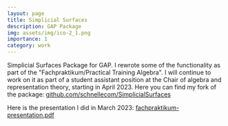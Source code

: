 ```yaml
---
layout: page
title: Simplicial Surfaces
description: GAP Package
img: assets/img/ico-2_1.png
importance: 1
category: work
---
```


Simplicial Surfaces Package for GAP. I rewrote some of the functionality as part of the "Fachpraktikum/Practical Training Algebra". I will continue to work on it as part of a student assistant position at the Chair of algebra and representation theory, starting in April 2023.
Here you can find my fork of the package:
<a href="https://github.com/schnellecom/SimplicialSurfaces">github.com/schnellecom/SimplicialSurfaces</a>

Here is the presentation I did in March 2023:
<a href="/assets/pdf/fachpraktikum-presentation.pdf">fachpraktikum-presentation.pdf</a>
